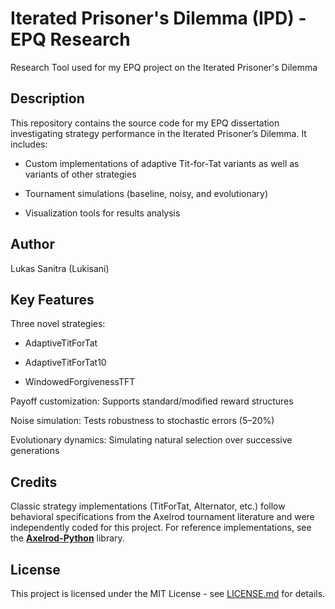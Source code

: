 # Iterated Prisoner's Dilemma (IPD) - EPQ Research

Research Tool used for my EPQ project on the Iterated Prisoner's Dilemma

## Description
This repository contains the source code for my EPQ dissertation investigating strategy performance in the Iterated Prisoner’s Dilemma. It includes:

-  Custom implementations of adaptive Tit-for-Tat variants as well as variants of other strategies
  
-  Tournament simulations (baseline, noisy, and evolutionary)
  
-  Visualization tools for results analysis

## Author
Lukas Sanitra (Lukisani)

## Key Features
Three novel strategies:

-  AdaptiveTitForTat

-  AdaptiveTitForTat10

-  WindowedForgivenessTFT

Payoff customization: Supports standard/modified reward structures

Noise simulation: Tests robustness to stochastic errors (5–20%)

Evolutionary dynamics: Simulating natural selection over successive generations

## Credits
Classic strategy implementations (TitForTat, Alternator, etc.) follow behavioral specifications from the Axelrod tournament literature and were independently coded for this project. For reference implementations, see the [**Axelrod-Python**](https://github.com/Axelrod-Python/Axelrod) library.

## License  
This project is licensed under the MIT License - see [LICENSE.md](LICENSE.md) for details.  